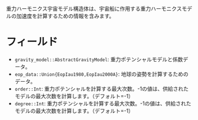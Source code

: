 重力ハーモニクス宇宙モデル構造体は、宇宙船に作用する重力ハーモニクスモデルの加速度を計算するための情報を含みます。

# フィールド

  * `gravity_model::AbstractGravityModel`: 重力ポテンシャルモデルと係数データ。
  * `eop_data::Union{EopIau1980,EopIau2000A}`: 地球の姿勢を計算するためのデータ。
  * `order::Int`: 重力ポテンシャルを計算する最大次数。-1の値は、供給されたモデルの最大次数を計算します。（デフォルト=-1）
  * `degree::Int`: 重力ポテンシャルを計算する最大次数。-1の値は、供給されたモデルの最大次数を計算します。（デフォルト=-1）

